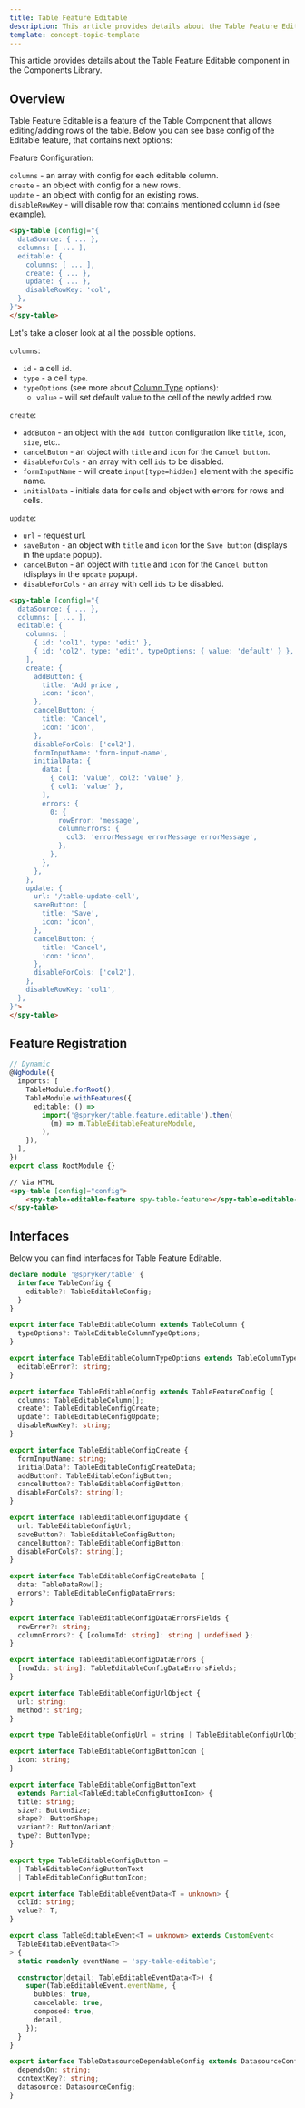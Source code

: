 ```yaml
---
title: Table Feature Editable
description: This article provides details about the Table Feature Editable component in the Components Library.
template: concept-topic-template
---
```


This article provides details about the Table Feature Editable component in the Components Library.

## Overview

Table Feature Editable is a feature of the Table Component that allows editing/adding rows of the table.
Below you can see base config of the Editable feature, that contains next options: 

Feature Configuration:

`columns` - an array with config for each editable column.  
`create` - an object with config for a new rows.  
`update` - an object with config for an existing rows.  
`disableRowKey` - will disable row that contains mentioned column `id` (see example).  

```html
<spy-table [config]="{
  dataSource: { ... },
  columns: [ ... ],
  editable: {
    columns: [ ... ],
    create: { ... },
    update: { ... },
    disableRowKey: 'col',
  },                                                                                           
}">
</spy-table>
```

Let's take a closer look at all the possible options.

`columns`:  
  - `id` - a cell `id`.  
  - `type` - a cell `type`.  
  - `typeOptions` (see more about [Column Type](/docs/marketplace/dev/front-end/table-design/table-column-types/) options):  
    - `value` - will set default value to the cell of the newly added row.  

`create`:  
  - `addButon` - an object with the `Add button` configuration like `title`, `icon`, `size`, etc..  
  - `cancelButon` - an object with `title` and `icon` for the `Cancel button`.  
  - `disableForCols` - an array with cell `ids` to be disabled.  
  - `formInputName` - will create `input[type=hidden]` element with the specific name.  
  - `initialData` - initials data for cells and object with errors for rows and cells.  
  
`update`:
  - `url` - request url.  
  - `saveButon` - an object with `title` and `icon` for the `Save button` (displays in the `update` popup).  
  - `cancelButon` - an object with `title` and `icon` for the `Cancel button` (displays in the `update` popup).  
  - `disableForCols` - an array with cell `ids` to be disabled.  

```html
<spy-table [config]="{
  dataSource: { ... },
  columns: [ ... ],
  editable: {
    columns: [
      { id: 'col1', type: 'edit' },
      { id: 'col2', type: 'edit', typeOptions: { value: 'default' } },
    ],
    create: {
      addButton: {
        title: 'Add price',
        icon: 'icon',
      },
      cancelButton: {
        title: 'Cancel',
        icon: 'icon',
      },
      disableForCols: ['col2'],
      formInputName: 'form-input-name',
      initialData: {
        data: [
          { col1: 'value', col2: 'value' },
          { col1: 'value' },
        ],
        errors: {
          0: {
            rowError: 'message',
            columnErrors: {
              col3: 'errorMessage errorMessage errorMessage',
            },
          },
        },
      },
    },
    update: {
      url: '/table-update-cell',
      saveButton: {
        title: 'Save',
        icon: 'icon',
      },
      cancelButton: {
        title: 'Cancel',
        icon: 'icon',
      },
      disableForCols: ['col2'],
    },
    disableRowKey: 'col1',
  },                                                                                           
}">
</spy-table>
```

## Feature Registration

```ts
// Dynamic
@NgModule({
  imports: [
    TableModule.forRoot(),
    TableModule.withFeatures({
      editable: () => 
        import('@spryker/table.feature.editable').then(
          (m) => m.TableEditableFeatureModule,
        ),   
    }),
  ],
})
export class RootModule {}
```

```html
// Via HTML
<spy-table [config]="config">
    <spy-table-editable-feature spy-table-feature></spy-table-editable-feature>
</spy-table>
```

## Interfaces

Below you can find interfaces for Table Feature Editable.

```ts
declare module '@spryker/table' {
  interface TableConfig {
    editable?: TableEditableConfig;
  }
}

export interface TableEditableColumn extends TableColumn {
  typeOptions?: TableEditableColumnTypeOptions;
}

export interface TableEditableColumnTypeOptions extends TableColumnTypeOptions {
  editableError?: string;
}

export interface TableEditableConfig extends TableFeatureConfig {
  columns: TableEditableColumn[];
  create?: TableEditableConfigCreate;
  update?: TableEditableConfigUpdate;
  disableRowKey?: string;
}

export interface TableEditableConfigCreate {
  formInputName: string;
  initialData?: TableEditableConfigCreateData;
  addButton?: TableEditableConfigButton;
  cancelButton?: TableEditableConfigButton;
  disableForCols?: string[];
}

export interface TableEditableConfigUpdate {
  url: TableEditableConfigUrl;
  saveButton?: TableEditableConfigButton;
  cancelButton?: TableEditableConfigButton;
  disableForCols?: string[];
}

export interface TableEditableConfigCreateData {
  data: TableDataRow[];
  errors?: TableEditableConfigDataErrors;
}

export interface TableEditableConfigDataErrorsFields {
  rowError?: string;
  columnErrors?: { [columnId: string]: string | undefined };
}

export interface TableEditableConfigDataErrors {
  [rowIdx: string]: TableEditableConfigDataErrorsFields;
}

export interface TableEditableConfigUrlObject {
  url: string;
  method?: string;
}

export type TableEditableConfigUrl = string | TableEditableConfigUrlObject;

export interface TableEditableConfigButtonIcon {
  icon: string;
}

export interface TableEditableConfigButtonText
  extends Partial<TableEditableConfigButtonIcon> {
  title: string;
  size?: ButtonSize;
  shape?: ButtonShape;
  variant?: ButtonVariant;
  type?: ButtonType;
}

export type TableEditableConfigButton =
  | TableEditableConfigButtonText
  | TableEditableConfigButtonIcon;

export interface TableEditableEventData<T = unknown> {
  colId: string;
  value?: T;
}

export class TableEditableEvent<T = unknown> extends CustomEvent<
  TableEditableEventData<T>
> {
  static readonly eventName = 'spy-table-editable';

  constructor(detail: TableEditableEventData<T>) {
    super(TableEditableEvent.eventName, {
      bubbles: true,
      cancelable: true,
      composed: true,
      detail,
    });
  }
}

export interface TableDatasourceDependableConfig extends DatasourceConfig {
  dependsOn: string;
  contextKey?: string;
  datasource: DatasourceConfig;
}
```
